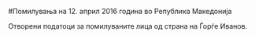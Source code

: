 #Помилувања на 12. април 2016 година во Република Македонија

Отворени податоци за помилуваните лица од страна на Ѓорѓе Иванов.

